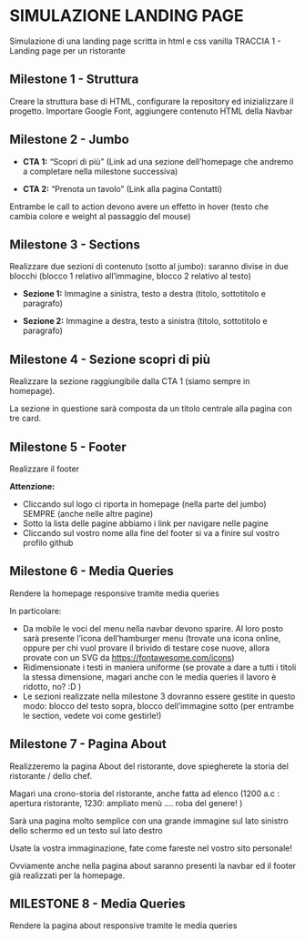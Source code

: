 # SIMULAZIONE LANDING PAGE

Simulazione di una landing page scritta in html e css vanilla
TRACCIA 1 - Landing page per un ristorante

## Milestone 1 - Struttura

Creare la struttura base di HTML, configurare la repository ed inizializzare il progetto. Importare Google Font, aggiungere contenuto HTML della Navbar

## Milestone 2 - Jumbo

* **CTA 1:**
“Scopri di più” (Link ad una sezione dell’homepage che andremo a completare nella milestone successiva)

* **CTA 2:**
“Prenota un tavolo” (Link alla pagina Contatti)

Entrambe le call to action devono avere un effetto in hover (testo che cambia colore e weight al passaggio del mouse)

## Milestone 3 - Sections

Realizzare due sezioni di contenuto (sotto al jumbo): saranno divise in due blocchi (blocco 1 relativo all’immagine, blocco 2 relativo al testo)

* **Sezione 1:** Immagine a sinistra, testo a destra (titolo, sottotitolo e paragrafo)

* **Sezione 2:** Immagine a destra, testo a sinistra (titolo, sottotitolo e paragrafo)

## Milestone 4 - Sezione scopri di più

Realizzare la sezione raggiungibile dalla CTA 1 (siamo sempre in homepage).

La sezione in questione sarà composta da un titolo centrale alla pagina con tre card.

## Milestone 5 - Footer

Realizzare il footer

**Attenzione:**

* Cliccando sul logo ci riporta in homepage (nella parte del jumbo) SEMPRE (anche nelle altre pagine)
* Sotto la lista delle pagine abbiamo i link per navigare nelle pagine
* Cliccando sul vostro nome alla fine del footer si va a finire sul vostro profilo github

## Milestone 6 - Media Queries

Rendere la homepage responsive tramite media queries

In particolare:

* Da mobile le voci del menu nella navbar devono sparire. Al loro posto sarà presente l’icona dell’hamburger menu (trovate una icona online, oppure per chi vuol provare il brivido di testare cose nuove, allora provate con un SVG da https://fontawesome.com/icons)
* Ridimensionate i testi in maniera uniforme (se provate a dare a tutti i titoli la stessa dimensione, magari anche con le media queries il lavoro è ridotto, no? :D )
* Le sezioni realizzate nella milestone 3 dovranno essere gestite in questo modo: blocco del testo sopra, blocco dell’immagine sotto (per entrambe le section, vedete voi come gestirle!)

## Milestone 7 - Pagina About

Realizzeremo la pagina About del ristorante, dove spiegherete la storia del ristorante / dello chef.

Magari una crono-storia del ristorante, anche fatta ad elenco (1200 a.c : apertura ristorante, 1230: ampliato menù .... roba del genere! )

Sarà una pagina molto semplice con una grande immagine sul lato sinistro dello schermo ed un testo sul lato destro

Usate la vostra immaginazione, fate come fareste nel vostro sito personale!

Ovviamente anche nella pagina about saranno presenti la navbar ed il footer già realizzati per la homepage.

## MILESTONE 8 - Media Queries

Rendere la pagina about responsive tramite le media queries
